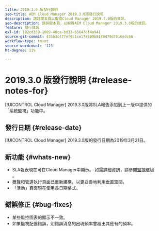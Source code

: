 ```yaml
---
title: 2019.3.0 版發行說明
seo-title: AEM Cloud Manager 2019.3.0版發行說明
description: 請詳閱本頁以取得Cloud Manager 2019.3.0版的資訊。
seo-description: 請詳閱本頁，以取得AEM Cloud Manager 2019.3.0版的資訊。
feature: 發行資訊
exl-id: 182cd359-1009-40ca-bd33-65647df4a941
source-git-commit: 43bb3c477ef9c1ce178509b8180479d7616edc66
workflow-type: tm+mt
source-wordcount: '125'
ht-degree: 11%

---
```


# 2019.3.0 版發行說明 {#release-notes-for}

[!UICONTROL Cloud Manager] 2019.3.0版將SLA報告添加到上一版中提供的「系統監視」功能中。

## 發行日期 {#release-date}

[!UICONTROL Cloud Manager] 2019.3.0版的發行日期為2019年3月21日。

## 新功能 {#whats-new}

* SLA報表現在可在Cloud Manager中顯示。 如需詳細資訊，請參閱[監視環境](monitor-your-environments.md) 。
* 概覽和管道執行頁面已重新建構，以更妥善地利用垂直空間。
* 「活動」頁面現在使用長日期格式。

## 錯誤修正 {#bug-fixes}

* 某些監控圖表的顯示不一致。
* 如果監視配置錯誤，則錯誤消息的出現頻率會超出其應有的頻率。
